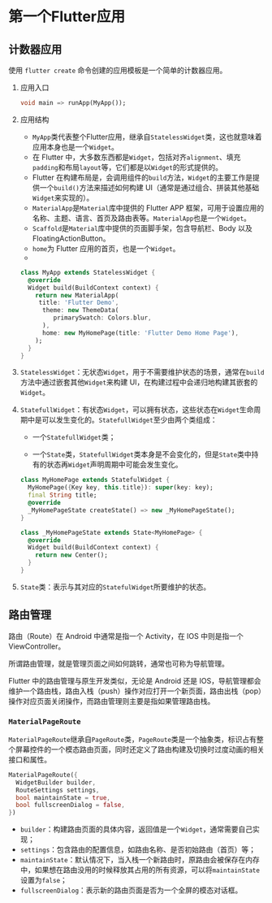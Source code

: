 # 第一个Flutter应用

## 计数器应用

使用 `flutter create` 命令创建的应用模板是一个简单的计数器应用。

1. 应用入口

   

   ```dart
   void main => runApp(MyApp());
   ```

   

2. 应用结构

   - `MyApp`类代表整个Flutter应用，继承自`StatelessWidget`类，这也就意味着应用本身也是一个`Widget`。
   - 在 Flutter 中，大多数东西都是`Widget`，包括对齐`alignment`、填充`padding`和布局`layout`等，它们都是以`Widget`的形式提供的。
   - Flutter 在构建布局是，会调用组件的`build`方法，`Widget`的主要工作是提供一个`build()`方法来描述如何构建 UI（通常是通过组合、拼装其他基础`Widget`来实现的）。
   - `MaterialApp`是`Material`库中提供的 Flutter APP 框架，可用于设置应用的名称、主题、语言、首页及路由表等。`MaterialApp`也是一个`Widget`。
   - `Scaffold`是`Material`库中提供的页面脚手架，包含导航栏、Body 以及 FloatingActionButton。
   - `home`为 Flutter 应用的首页，也是一个`Widget`。
   - 

   ```dart
   class MyApp extends StatelessWidget {
     @override
     Widget build(BuildContext context) {
       return new MaterialApp(
       	title: 'Flutter Demo',
         theme: new ThemeData(
         	primarySwatch: Colors.blur,
         ),
         home: new MyHomePage(title: 'Flutter Demo Home Page'),
       );
     }
   }
   ```

   

3. `StatelessWidget`：无状态`Widget`，用于不需要维护状态的场景，通常在`build`方法中通过嵌套其他`Widget`来构建 UI，在构建过程中会递归地构建其嵌套的`Widget`。

4. `StatefullWidget`：有状态`Widget`，可以拥有状态，这些状态在`Widget`生命周期中是可以发生变化的。`StatefullWidget`至少由两个类组成：

   - 一个`StatefullWidget`类；

   - 一个`State`类，`StatefullWidget`类本身是不会变化的，但是`State`类中持有的状态再`Widget`声明周期中可能会发生变化。

     

   ```dart
   class MyHomePage extends StatefulWidget {
     MyHomePage({Key key, this.title}): super(key: key);
     final String title;
     @override
     _MyHomePageState createState() => new _MyHomePageState();
   }
   
   class _MyHomePageState extends State<MyHomePage> {
     @override
     Widget build(BuildContext context) {
       return new Center();
     }
   }
   ```

   

5. `State`类：表示与其对应的`StatefulWidget`所要维护的状态。

## 路由管理

路由（Route）在 Android 中通常是指一个 Activity，在 IOS 中则是指一个 ViewController。

所谓路由管理，就是管理页面之间如何跳转，通常也可称为导航管理。

Flutter 中的路由管理与原生开发类似，无论是 Android 还是 IOS，导航管理都会维护一个路由栈，路由入栈（push）操作对应打开一个新页面，路由出栈（pop）操作对应页面关闭操作，而路由管理则主要是指如果管理路由栈。

### `MaterialPageRoute`

`MaterialPageRoute`继承自`PageRoute`类，`PageRoute`类是一个抽象类，标识占有整个屏幕控件的一个模态路由页面，同时还定义了路由构建及切换时过度动画的相关接口和属性。



```dart
MaterialPageRoute({
  WidgetBuilder builder,
  RouteSettings settings,
  bool maintainState = true,
  bool fullscreenDialog = false,
})
```



- `builder`：构建路由页面的具体内容，返回值是一个`Widget`，通常需要自己实现；
- `settings`：包含路由的配置信息，如路由名称、是否初始路由（首页）等；
- `maintainState`：默认情况下，当入栈一个新路由时，原路由会被保存在内存中，如果想在路由没用的时候释放其占用的所有资源，可以将`maintainState`设置为`false`；
- `fullscreenDialog`：表示新的路由页面是否为一个全屏的模态对话框。

